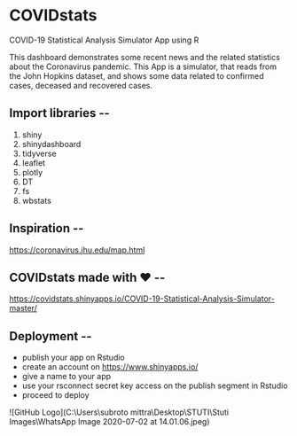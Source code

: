 # COVIDstats
COVID-19 Statistical Analysis Simulator App using R 

This dashboard demonstrates some recent news and the related statistics about the Coronavirus pandemic. This App is a simulator, that reads from the John Hopkins dataset, and shows some data related to confirmed cases, deceased and recovered cases.

## Import libraries --
  1. shiny
  2. shinydashboard
  3. tidyverse
  4. leaflet
  5. plotly
  6. DT
  7. fs
  8. wbstats

## Inspiration --
  https://coronavirus.jhu.edu/map.html
  
## **COVIDstats** made with ❤ --

  https://covidstats.shinyapps.io/COVID-19-Statistical-Analysis-Simulator-master/
  
  
## Deployment --

  - publish your app on Rstudio
  - create an account on https://www.shinyapps.io/
  - give a name to your app
  - use your rsconnect secret key access on the publish segment in Rstudio 
  - proceed to deploy
  
  
  ![GitHub Logo](C:\Users\subroto mittra\Desktop\STUTI\Stuti Images\WhatsApp Image 2020-07-02 at 14.01.06.jpeg)
